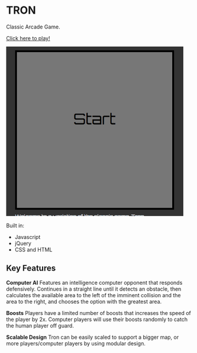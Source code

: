 # TRON

Classic Arcade Game.

[Click here to play!](http://athtran.github.io/tron/index.html)

![demo_gif](/tron/tron.gif)

Built in:

  * Javascript
  * jQuery
  * CSS and HTML

## Key Features

**Computer AI** Features an intelligence computer opponent that responds defensively. Continues in a straight line until it detects an obstacle, then calculates the available area to the left of the imminent collision and the area to the right, and chooses the option with the greatest area.

**Boosts** Players have a limited number of boosts that increases the speed of the player by 2x. Computer players will use their boosts randomly to catch the human player off guard.

**Scalable Design** Tron can be easily scaled to support a bigger map, or more players/computer players by using modular design.

